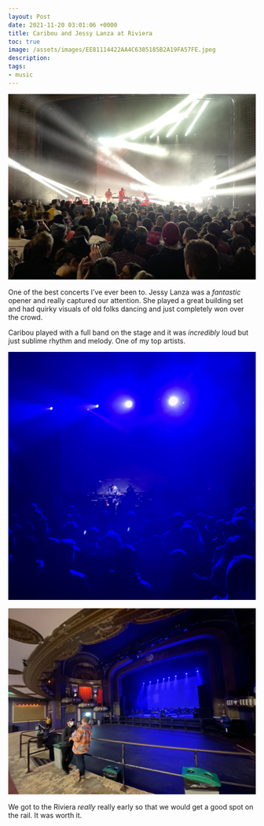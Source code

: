 ```yaml
---
layout: Post
date: 2021-11-20 03:01:06 +0000
title: Caribou and Jessy Lanza at Riviera
toc: true
image: /assets/images/EE81114422AA4C6385185B2A19FA57FE.jpeg
description: 
tags:
- music
---
```


![](/assets/images/EE81114422AA4C6385185B2A19FA57FE.jpeg)

One of the best concerts I’ve ever been to\. Jessy Lanza was a *fantastic* opener and really captured our attention\. She played a great building set and had quirky visuals of old folks dancing and just completely won over the crowd\.

Caribou played with a full band on the stage and it was *incredibly* loud but just sublime rhythm and melody\. One of my top artists\.

![](/assets/images/9F6B60CAA54741AE82F87ACA53707CFF.jpeg)

![](/assets/images/DC98357278D04CFBB3A0C477EDBCFB41.jpeg)

We got to the Riviera _really_ really early so that we would get a good spot on the rail. It was worth it.
